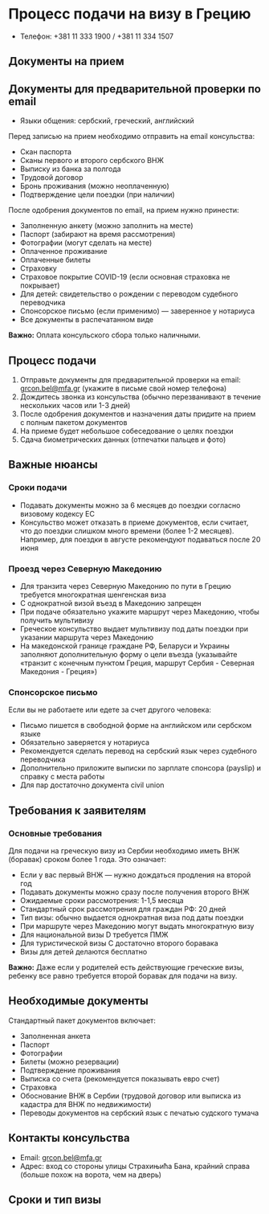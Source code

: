 # Процесс подачи на визу в Грецию
- Телефон: +381 11 333 1900 / +381 11 334 1507
## Документы на прием
## Документы для предварительной проверки по email
- Языки общения: сербский, греческий, английский

Перед записью на прием необходимо отправить на email консульства:
- Скан паспорта
- Сканы первого и второго сербского ВНЖ
- Выписку из банка за полгода
- Трудовой договор
- Бронь проживания (можно неоплаченную)
- Подтверждение цели поездки (при наличии)


После одобрения документов по email, на прием нужно принести:
- Заполненную анкету (можно заполнить на месте)
- Паспорт (забирают на время рассмотрения)
- Фотографии (могут сделать на месте)
- Оплаченное проживание
- Оплаченные билеты
- Страховку
- Страховое покрытие COVID-19 (если основная страховка не покрывает)
- Для детей: свидетельство о рождении с переводом судебного переводчика
- Спонсорское письмо (если применимо) — заверенное у нотариуса
- Все документы в распечатанном виде

**Важно:** Оплата консульского сбора только наличными.

## Процесс подачи

1. Отправьте документы для предварительной проверки на email: grcon.bel@mfa.gr (укажите в письме свой номер телефона)
2. Дождитесь звонка из консульства (обычно перезванивают в течение нескольких часов или 1-3 дней)
3. После одобрения документов и назначения даты придите на прием с полным пакетом документов
4. На приеме будет небольшое собеседование о целях поездки
5. Сдача биометрических данных (отпечатки пальцев и фото)

## Важные нюансы

### Сроки подачи
- Подавать документы можно за 6 месяцев до поездки согласно визовому кодексу ЕС
- Консульство может отказать в приеме документов, если считает, что до поездки слишком много времени (более 1-2 месяцев). Например, для поездки в августе рекомендуют подаваться после 20 июня

### Проезд через Северную Македонию
- Для транзита через Северную Македонию по пути в Грецию требуется многократная шенгенская виза
- С однократной визой въезд в Македонию запрещен
- При подаче обязательно укажите маршрут через Македонию, чтобы получить мультивизу
- Греческое консульство выдает мультивизу под даты поездки при указании маршрута через Македонию
- На македонской границе граждане РФ, Беларуси и Украины заполняют дополнительную форму о цели въезда (указывайте «транзит с конечным пунктом Греция, маршрут Сербия - Северная Македония - Греция»)

### Спонсорское письмо

Если вы не работаете или едете за счет другого человека:
- Письмо пишется в свободной форме на английском или сербском языке
- Обязательно заверяется у нотариуса
- Рекомендуется сделать перевод на сербский язык через судебного переводчика
- Дополнительно приложите выписки по зарплате спонсора (payslip) и справку с места работы
- Для пар достаточно документа civil union

## Требования к заявителям

### Основные требования

Для подачи на греческую визу из Сербии необходимо иметь ВНЖ (боравак) сроком более 1 года. Это означает:
- Если у вас первый ВНЖ — нужно дождаться продления на второй год
- Подавать документы можно сразу после получения второго ВНЖ
- Ожидаемые сроки рассмотрения: 1-1,5 месяца
- Стандартный срок рассмотрения для граждан РФ: 20 дней
- Тип визы: обычно выдается однократная виза под даты поездки
- При маршруте через Македонию могут выдать многократную визу
- Для национальной визы D требуется ПМЖ
- Для туристической визы C достаточно второго боравака
- Визы для детей делаются бесплатно

**Важно:** Даже если у родителей есть действующие греческие визы, ребенку все равно требуется второй боравак для подачи на визу.


## Необходимые документы

Стандартный пакет документов включает:
- Заполненная анкета
- Паспорт
- Фотографии
- Билеты (можно резервации)
- Подтверждение проживания
- Выписка со счета (рекомендуется показывать евро счет)
- Страховка
- Обоснование ВНЖ в Сербии (трудовой договор или выписка из кадастра для ВНЖ по недвижимости)
- Переводы документов на сербский язык с печатью судского тумача

## Контакты консульства

- Email: grcon.bel@mfa.gr
- Адрес: вход со стороны улицы Страхињића Бана, крайний справа (больше похож на ворота, чем на дверь)

## Сроки и тип визы


